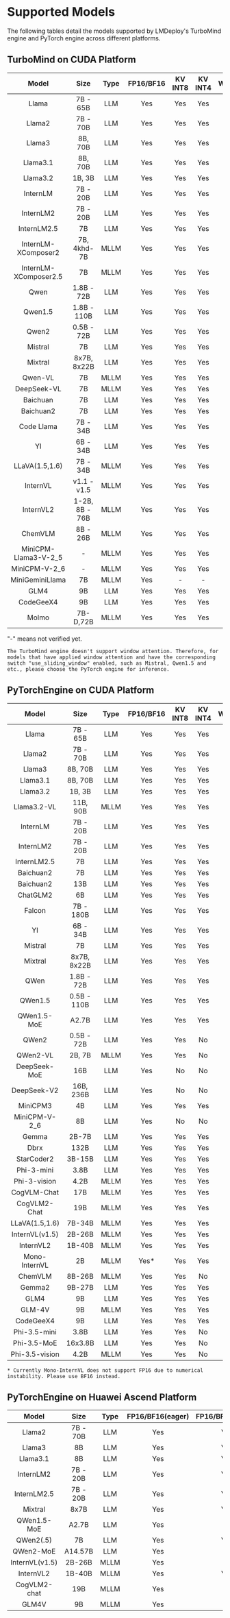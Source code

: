# Supported Models

The following tables detail the models supported by LMDeploy's TurboMind engine and PyTorch engine across different platforms.

## TurboMind on CUDA Platform

|         Model         |      Size      | Type | FP16/BF16 | KV INT8 | KV INT4 | W4A16 |
| :-------------------: | :------------: | :--: | :-------: | :-----: | :-----: | :---: |
|         Llama         |    7B - 65B    | LLM  |    Yes    |   Yes   |   Yes   |  Yes  |
|        Llama2         |    7B - 70B    | LLM  |    Yes    |   Yes   |   Yes   |  Yes  |
|        Llama3         |    8B, 70B     | LLM  |    Yes    |   Yes   |   Yes   |  Yes  |
|       Llama3.1        |    8B, 70B     | LLM  |    Yes    |   Yes   |   Yes   |  Yes  |
|       Llama3.2        |     1B, 3B     | LLM  |    Yes    |   Yes   |   Yes   |  Yes  |
|       InternLM        |    7B - 20B    | LLM  |    Yes    |   Yes   |   Yes   |  Yes  |
|       InternLM2       |    7B - 20B    | LLM  |    Yes    |   Yes   |   Yes   |  Yes  |
|      InternLM2.5      |       7B       | LLM  |    Yes    |   Yes   |   Yes   |  Yes  |
|  InternLM-XComposer2  |  7B, 4khd-7B   | MLLM |    Yes    |   Yes   |   Yes   |  Yes  |
| InternLM-XComposer2.5 |       7B       | MLLM |    Yes    |   Yes   |   Yes   |  Yes  |
|         Qwen          |   1.8B - 72B   | LLM  |    Yes    |   Yes   |   Yes   |  Yes  |
|        Qwen1.5        |  1.8B - 110B   | LLM  |    Yes    |   Yes   |   Yes   |  Yes  |
|         Qwen2         |   0.5B - 72B   | LLM  |    Yes    |   Yes   |   Yes   |  Yes  |
|        Mistral        |       7B       | LLM  |    Yes    |   Yes   |   Yes   |  Yes  |
|        Mixtral        |  8x7B, 8x22B   | LLM  |    Yes    |   Yes   |   Yes   |  Yes  |
|        Qwen-VL        |       7B       | MLLM |    Yes    |   Yes   |   Yes   |  Yes  |
|      DeepSeek-VL      |       7B       | MLLM |    Yes    |   Yes   |   Yes   |  Yes  |
|       Baichuan        |       7B       | LLM  |    Yes    |   Yes   |   Yes   |  Yes  |
|       Baichuan2       |       7B       | LLM  |    Yes    |   Yes   |   Yes   |  Yes  |
|      Code Llama       |    7B - 34B    | LLM  |    Yes    |   Yes   |   Yes   |  No   |
|          YI           |    6B - 34B    | LLM  |    Yes    |   Yes   |   Yes   |  Yes  |
|    LLaVA(1.5,1.6)     |    7B - 34B    | MLLM |    Yes    |   Yes   |   Yes   |  Yes  |
|       InternVL        |  v1.1 - v1.5   | MLLM |    Yes    |   Yes   |   Yes   |  Yes  |
|       InternVL2       | 1-2B, 8B - 76B | MLLM |    Yes    |   Yes   |   Yes   |  Yes  |
|        ChemVLM        |    8B - 26B    | MLLM |    Yes    |   Yes   |   Yes   |  Yes  |
| MiniCPM-Llama3-V-2_5  |       -        | MLLM |    Yes    |   Yes   |   Yes   |  Yes  |
|     MiniCPM-V-2_6     |       -        | MLLM |    Yes    |   Yes   |   Yes   |  Yes  |
|    MiniGeminiLlama    |       7B       | MLLM |    Yes    |    -    |    -    |  Yes  |
|         GLM4          |       9B       | LLM  |    Yes    |   Yes   |   Yes   |  Yes  |
|       CodeGeeX4       |       9B       | LLM  |    Yes    |   Yes   |   Yes   |   -   |
|         Molmo         |    7B-D,72B    | MLLM |    Yes    |   Yes   |   Yes   |  NO   |

"-" means not verified yet.

```{note}
The TurboMind engine doesn't support window attention. Therefore, for models that have applied window attention and have the corresponding switch "use_sliding_window" enabled, such as Mistral, Qwen1.5 and etc., please choose the PyTorch engine for inference.
```

## PyTorchEngine on CUDA Platform

|     Model      |    Size     | Type | FP16/BF16 | KV INT8 | KV INT4 | W8A8 | W4A16 |
| :------------: | :---------: | :--: | :-------: | :-----: | :-----: | :--: | :---: |
|     Llama      |  7B - 65B   | LLM  |    Yes    |   Yes   |   Yes   | Yes  |  Yes  |
|     Llama2     |  7B - 70B   | LLM  |    Yes    |   Yes   |   Yes   | Yes  |  Yes  |
|     Llama3     |   8B, 70B   | LLM  |    Yes    |   Yes   |   Yes   | Yes  |  Yes  |
|    Llama3.1    |   8B, 70B   | LLM  |    Yes    |   Yes   |   Yes   |  No  |   -   |
|    Llama3.2    |   1B, 3B    | LLM  |    Yes    |   Yes   |   Yes   |  No  |   -   |
|  Llama3.2-VL   |  11B, 90B   | MLLM |    Yes    |   Yes   |   Yes   |  No  |   -   |
|    InternLM    |  7B - 20B   | LLM  |    Yes    |   Yes   |   Yes   | Yes  |   -   |
|   InternLM2    |  7B - 20B   | LLM  |    Yes    |   Yes   |   Yes   | Yes  |  Yes  |
|  InternLM2.5   |     7B      | LLM  |    Yes    |   Yes   |   Yes   | Yes  |  Yes  |
|   Baichuan2    |     7B      | LLM  |    Yes    |   Yes   |   Yes   | Yes  |  No   |
|   Baichuan2    |     13B     | LLM  |    Yes    |   Yes   |   Yes   |  No  |  No   |
|    ChatGLM2    |     6B      | LLM  |    Yes    |   Yes   |   Yes   |  No  |  No   |
|     Falcon     |  7B - 180B  | LLM  |    Yes    |   Yes   |   Yes   |  No  |  No   |
|       YI       |  6B - 34B   | LLM  |    Yes    |   Yes   |   Yes   |  No  |  Yes  |
|    Mistral     |     7B      | LLM  |    Yes    |   Yes   |   Yes   |  No  |  No   |
|    Mixtral     | 8x7B, 8x22B | LLM  |    Yes    |   Yes   |   Yes   |  No  |  No   |
|      QWen      | 1.8B - 72B  | LLM  |    Yes    |   Yes   |   Yes   |  No  |  Yes  |
|    QWen1.5     | 0.5B - 110B | LLM  |    Yes    |   Yes   |   Yes   |  No  |  Yes  |
|  QWen1.5-MoE   |    A2.7B    | LLM  |    Yes    |   Yes   |   Yes   |  No  |  No   |
|     QWen2      | 0.5B - 72B  | LLM  |    Yes    |   Yes   |   No    |  No  |  Yes  |
|    QWen2-VL    |   2B, 7B    | MLLM |    Yes    |   Yes   |   No    |  No  |  No   |
|  DeepSeek-MoE  |     16B     | LLM  |    Yes    |   No    |   No    |  No  |  No   |
|  DeepSeek-V2   |  16B, 236B  | LLM  |    Yes    |   No    |   No    |  No  |  No   |
|    MiniCPM3    |     4B      | LLM  |    Yes    |   Yes   |   Yes   |  No  |  No   |
| MiniCPM-V-2_6  |     8B      | LLM  |    Yes    |   No    |   No    |  No  |  Yes  |
|     Gemma      |    2B-7B    | LLM  |    Yes    |   Yes   |   Yes   |  No  |  No   |
|      Dbrx      |    132B     | LLM  |    Yes    |   Yes   |   Yes   |  No  |  No   |
|   StarCoder2   |   3B-15B    | LLM  |    Yes    |   Yes   |   Yes   |  No  |  No   |
|   Phi-3-mini   |    3.8B     | LLM  |    Yes    |   Yes   |   Yes   |  No  |  Yes  |
|  Phi-3-vision  |    4.2B     | MLLM |    Yes    |   Yes   |   Yes   |  No  |   -   |
|  CogVLM-Chat   |     17B     | MLLM |    Yes    |   Yes   |   Yes   |  No  |   -   |
|  CogVLM2-Chat  |     19B     | MLLM |    Yes    |   Yes   |   Yes   |  No  |   -   |
| LLaVA(1.5,1.6) |   7B-34B    | MLLM |    Yes    |   Yes   |   Yes   |  No  |   -   |
| InternVL(v1.5) |   2B-26B    | MLLM |    Yes    |   Yes   |   Yes   |  No  |  Yes  |
|   InternVL2    |   1B-40B    | MLLM |    Yes    |   Yes   |   Yes   |  No  |   -   |
| Mono-InternVL  |     2B      | MLLM |   Yes\*   |   Yes   |   Yes   |  No  |   -   |
|    ChemVLM     |   8B-26B    | MLLM |    Yes    |   Yes   |   No    |  No  |   -   |
|     Gemma2     |   9B-27B    | LLM  |    Yes    |   Yes   |   Yes   |  No  |   -   |
|      GLM4      |     9B      | LLM  |    Yes    |   Yes   |   Yes   |  No  |  No   |
|     GLM-4V     |     9B      | MLLM |    Yes    |   Yes   |   Yes   |  No  |  No   |
|   CodeGeeX4    |     9B      | LLM  |    Yes    |   Yes   |   Yes   |  No  |   -   |
|  Phi-3.5-mini  |    3.8B     | LLM  |    Yes    |   Yes   |   No    |  No  |   -   |
|  Phi-3.5-MoE   |   16x3.8B   | LLM  |    Yes    |   Yes   |   No    |  No  |   -   |
| Phi-3.5-vision |    4.2B     | MLLM |    Yes    |   Yes   |   No    |  No  |   -   |

```{note}
* Currently Mono-InternVL does not support FP16 due to numerical instability. Please use BF16 instead.
```

## PyTorchEngine on Huawei Ascend Platform

|     Model      |   Size   | Type | FP16/BF16(eager) | FP16/BF16(graph) | W4A16(eager) |
| :------------: | :------: | :--: | :--------------: | :--------------: | :----------: |
|     Llama2     | 7B - 70B | LLM  |       Yes        |       Yes        |     Yes      |
|     Llama3     |    8B    | LLM  |       Yes        |       Yes        |     Yes      |
|    Llama3.1    |    8B    | LLM  |       Yes        |       Yes        |     Yes      |
|   InternLM2    | 7B - 20B | LLM  |       Yes        |       Yes        |     Yes      |
|  InternLM2.5   | 7B - 20B | LLM  |       Yes        |       Yes        |     Yes      |
|    Mixtral     |   8x7B   | LLM  |       Yes        |       Yes        |      No      |
|  QWen1.5-MoE   |  A2.7B   | LLM  |       Yes        |        -         |      No      |
|   QWen2(.5)    |    7B    | LLM  |       Yes        |       Yes        |      No      |
|   QWen2-MoE    | A14.57B  | LLM  |       Yes        |        -         |      No      |
| InternVL(v1.5) |  2B-26B  | MLLM |       Yes        |        -         |     Yes      |
|   InternVL2    |  1B-40B  | MLLM |       Yes        |       Yes        |     Yes      |
|  CogVLM2-chat  |   19B    | MLLM |       Yes        |        No        |      -       |
|     GLM4V      |    9B    | MLLM |       Yes        |        No        |      -       |
